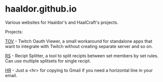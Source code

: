 # haaldor.github.io
Various websites for Haaldor's and HaalCraft's projects.

Projects:

[TOV](https://haaldor.github.io/TOV/) - Twitch Oauth Viewer, a small workaround for standalone apps that want to integrate with Twitch without creating separate server and so on.

[RS](https://haaldor.github.io/ReciptSplitter/) - Recipt Splitter, a tool to split recipts between set members by set rules. Can use multiple splitsets for single recipt.

[HR](https://haaldor.github.io/hr) - Just a \<hr> for copying to Gmail if you need a horizontal line in your email.
